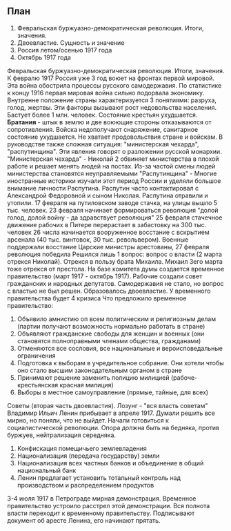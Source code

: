## План
1. Февральская буржуазно-демократическая революция. Итоги, значения.
2. Двоевластие. Сущность и значение
3. Россия летом/осенью 1917 года
4. Октябрь 1917 года

Февральская буржуазно-демократическая революция. Итоги, значения.
К февралю 1917 Россия уже 3 год воюет на фронтах первой мировой. Эта война обострила процессы русского самодержавия. По статистике к концу 1916 первая мировая война сильно подорвала экономику. Внутренне положение страны характеризуется 3 понятиями: разруха, голод, жертвы. Эти факторы вызывают рост недовольства населения. Бастует более 1 млн. человек. Состояние крестьян ухудшается. **Братания** - штык в землю и две воюющие стороны отказываются от сопротивления. Войска недополучают снаряжение, санитарное состояние ухудшается. Не хватает продовольствия стране и войскам. В руководстве также сложная ситуация: "министерская чехарда", "распутинщина". Эти явления говорят о разложении русской монархии. 
"Министерская чехарда" - Николай 2 обвиняет министерства в плохой работе и решает менять людей на постах. Из-за частой смены людей министерства становятся неуправляемыми
"Распутинщина" - Многие иностранные историки изучали этот период России и уделяли большое внимание личности Распутина. Распутин часто контактировал с Александрой Федоровной и сыном Николая. Распутина отравили и утопили.
17 февраля на путиловском заводе стачка, на улицы вышло 5 тыс. человек.
23 февраля начинает формироваться революция "долой голод, долой войну - да здравствует революция"
25 февраля стачечное движение рабочих в Питере перерастает в забастовку на 300 тыс. человек
26 числа начинается вооруженное восстание с вскрытием арсенала (40 тыс. винтовок, 30 тыс. револьвером). Военные поддержали восстание
Царские министры арестованы, 
27 февраля революция победила
Решился лишь 1 вопрос: вопрос о власти (2 марта отрекся Николай). Отрекся в пользу брата Михаила. Михаил 3его марта тоже отрекся от престола. На базе комитета думы создается временное правительство (март 1917 - октябрь 1917). Рабочие создали совет гражданских и народных депутатов. Самодержавия не стало, но вопрос с властью не был решен. Образовалось двоевластие.
У временного правительства будет 4 кризиса
Что предложило временное правительство:
1. Объявило амнистию оп всем политическим и религиозным делам (партии получают возможность нормально работать в стране)
2. Объявляют гражданские свободы для женщин и военных (они становятся полноправными членами общества, гражданами)
3. Отменяются все сословия, все национальные и вероисповедальные ограничения
4. Подготовка к выборам в учредительное собрание. Они хотели чтобы оно стало высшим законодательным органом в стране
5. Принимают решение заменить полицию милицией (рабоче-крестьянская красная милиция)
6. Выборы в местное самоуправление (прямые, тайные, для всех)

Советы (вторая часть двоевластия). Лозунг - "вся власть советам"
Владимир Ильич Ленин прибывает в апреле 1917. Думали решить все мирно, но поняли, что не выйдет. Начали готовиться к социалистической революции. Опора должна быть на бедняка, против буржуев, нейтрализация середняка.
1. Конфискация помещичьего землевладения
2. Национализация (передача государству) земли
3. Национализация всех частных банков и объединение в общий национальный банк
4. Ленин предлагает установить тотальный контроль над производством и распределением продуктов

3-4 июля 1917 в Петрограде мирная демонстрация. Временное правительство устроило расстрел этой демонстрации. Вся полнота власти переходит к временному правительству. Подписывают документ об аресте Ленина, его начинают прятать. 